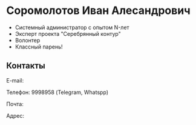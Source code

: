 # Соромолотов Иван Алесандрович

- Системный администратор с опытом N-лет
- Эксперт проекта "Серебрянный контур"
- Волонтер
- Классный парень!

## Контакты

E-mail:

Телефон: 9998958 (Telegram, Whatspp)

Почта: 

Адрес: